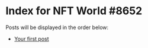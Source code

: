 # Index for NFT World #8652
Posts will be displayed in the order below:

- [Your first post](./001-first.md)

